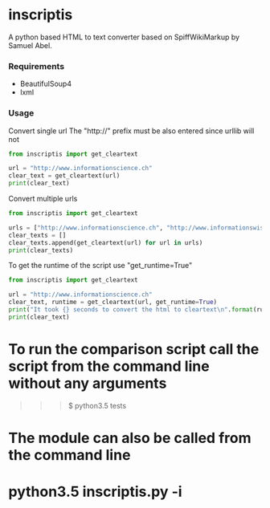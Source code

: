 # inscriptis

A python based HTML to text converter based on SpiffWikiMarkup by Samuel Abel.

### Requirements
* BeautifulSoup4
* lxml


### Usage

Convert single url
The "http://" prefix must be also entered since urllib will not
```python
from inscriptis import get_cleartext

url = "http://www.informationscience.ch"
clear_text = get_cleartext(url)
print(clear_text)
```

Convert multiple urls
```python
from inscriptis import get_cleartext

urls = ["http://www.informationscience.ch", "http://www.informationswissenschaft.ch"]
clear_texts = []
clear_texts.append(get_cleartext(url) for url in urls)
print(clear_texts)
```

To get the runtime of the script use "get_runtime=True"
```python
from inscriptis import get_cleartext

url = "http://www.informationscience.ch"
clear_text, runtime = get_cleartext(url, get_runtime=True)
print("It took {} seconds to convert the html to cleartext\n".format(runtime))
print(clear_text)
```

# To run the comparison script call the script from the command line without any arguments
>>> $ python3.5 tests

# The module can also be called from the command line
# python3.5 inscriptis.py -i